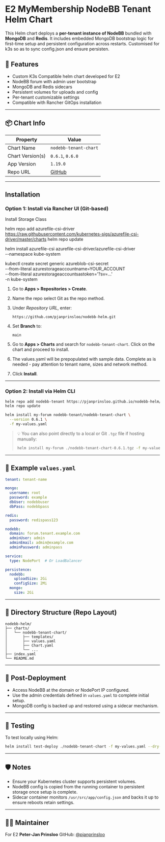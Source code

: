 # E2 MyMembership NodeBB Tenant Helm Chart

This Helm chart deploys a **per-tenant instance of NodeBB** bundled with **MongoDB** and **Redis**. It includes embedded MongoDB bootstrap logic for first-time setup and persistent configuration across restarts. Customised for k3s so as to sync config.json and ensure persisten.

## 🧰 Features

- Custom K3s Compatible helm chart developed for E2
- NodeBB forum with admin user bootstrap
- MongoDB and Redis sidecars
- Persistent volumes for uploads and config
- Per-tenant customizable settings
- Compatible with Rancher GitOps installation

---

## 📦 Chart Info

| Property         | Value                              |
|------------------|-------------------------------------|
| Chart Name       | `nodebb-tenant-chart`              |
| Chart Version(s) | `0.6.1`, `0.6.0`                    |
| App Version      | `1.19.0`                            |
| Repo URL         | [GitHub](https://github.com/pjanprinsloo/nodebb-helm.git) |

---

## Installation

### Option 1: Install via Rancher UI (Git-based)

Install Storage Class

helm repo add azurefile-csi-driver https://raw.githubusercontent.com/kubernetes-sigs/azurefile-csi-driver/master/charts
helm repo update

helm install azurefile-csi azurefile-csi-driver/azurefile-csi-driver \
  --namespace kube-system

kubectl create secret generic azureblob-csi-secret \
  --from-literal azurestorageaccountname=YOUR_ACCOUNT \
  --from-literal azurestorageaccountsastoken='?sv=...' \
  -n kube-system



1. Go to **Apps > Repositories > Create**.
2. Name the repo select Git as the repo method.
3. Under *Repository URL*, enter:

   ```
   https://github.com/pjanprinsloo/nodebb-helm.git
   ```

3. Set **Branch** to:

   ```
   main
   ```

4. Go to **Apps > Charts** and search for `nodebb-tenant-chart`. Click on the chart and proceed to install.

5. The values.yaml will be prepopulated with sample data. Complete as is needed - pay attention to tenant name, sizes and network method.

6. Click **Install**.

---

### Option 2: Install via Helm CLI

```bash
helm repo add nodebb-tenant https://pjanprinsloo.github.io/nodebb-helm/
helm repo update

helm install my-forum nodebb-tenant/nodebb-tenant-chart \
  --version 0.6.1 \
  -f my-values.yaml
```

> 💡 You can also point directly to a local or Git `.tgz` file if hosting manually:
>
> ```bash
> helm install my-forum ./nodebb-tenant-chart-0.6.1.tgz -f my-values.yaml
> ```

---

## 🧾 Example `values.yaml`

```yaml
tenant: tenant-name

mongo:
  username: root
  password: example
  dbUser: nodebbuser
  dbPass: nodebbpass

redis:
  password: redispass123

nodebb:
  domain: forum.tenant.example.com
  adminUser: admin
  adminEmail: admin@example.com
  adminPassword: adminpass

service:
  type: NodePort  # Or LoadBalancer

persistence:
  nodebb:
    uploadSize: 2Gi
    configSize: 2Mi
  mongo:
    size: 2Gi
```

---

## 📂 Directory Structure (Repo Layout)

```
nodebb-helm/
├── charts/
│   └── nodebb-tenant-chart/
│       ├── templates/
│       ├── values.yaml
│       ├── Chart.yaml
│       └── ...
├── index.yaml
└── README.md
```

---

## 🔧 Post-Deployment

- Access NodeBB at the domain or NodePort IP configured.
- Use the admin credentials defined in `values.yaml` to complete initial setup.
- MongoDB config is backed up and restored using a sidecar mechanism.

---

## 🧪 Testing

To test locally using Helm:

```bash
helm install test-deploy ./nodebb-tenant-chart -f my-values.yaml --dry-run
```

---

## 🛡️ Notes

- Ensure your Kubernetes cluster supports persistent volumes.
- NodeBB config is copied from the running container to persistent storage once setup is complete.
- Sidecar container monitors `/usr/src/app/config.json` and backs it up to ensure reboots retain settings.

---

## 🧑‍💻 Maintainer
For E2
**Peter-Jan Prinsloo**
GitHub: [@pjanprinsloo](https://github.com/pjanprinsloo)
